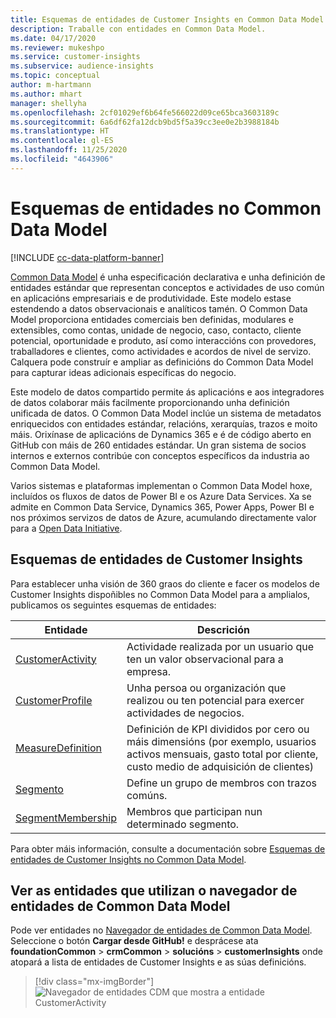 ```yaml
---
title: Esquemas de entidades de Customer Insights en Common Data Model
description: Traballe con entidades en Common Data Model.
ms.date: 04/17/2020
ms.reviewer: mukeshpo
ms.service: customer-insights
ms.subservice: audience-insights
ms.topic: conceptual
author: m-hartmann
ms.author: mhart
manager: shellyha
ms.openlocfilehash: 2cf01029ef6b64fe566022d09ce65bca3603189c
ms.sourcegitcommit: 6a6df62fa12dcb9bd5f5a39cc3ee0e2b3988184b
ms.translationtype: HT
ms.contentlocale: gl-ES
ms.lasthandoff: 11/25/2020
ms.locfileid: "4643906"
---
```

# <a name="entity-schemas-in-common-data-model"></a>Esquemas de entidades no Common Data Model

[!INCLUDE [cc-data-platform-banner](../includes/cc-data-platform-banner.md)]

[Common Data Model](https://docs.microsoft.com/common-data-model/) é unha especificación declarativa e unha definición de entidades estándar que representan conceptos e actividades de uso común en aplicacións empresariais e de produtividade. Este modelo estase estendendo a datos observacionais e analíticos tamén. O Common Data Model proporciona entidades comerciais ben definidas, modulares e extensibles, como contas, unidade de negocio, caso, contacto, cliente potencial, oportunidade e produto, así como interaccións con provedores, traballadores e clientes, como actividades e acordos de nivel de servizo. Calquera pode construír e ampliar as definicións do Common Data Model para capturar ideas adicionais específicas do negocio.

Este modelo de datos compartido permite ás aplicacións e aos integradores de datos colaborar máis facilmente proporcionando unha definición unificada de datos. O Common Data Model inclúe un sistema de metadatos enriquecidos con entidades estándar, relacións, xerarquías, trazos e moito máis. Orixínase de aplicacións de Dynamics 365 e é de código aberto en GitHub con máis de 260 entidades estándar. Un gran sistema de socios internos e externos contribúe con conceptos específicos da industria ao Common Data Model.

Varios sistemas e plataformas implementan o Common Data Model hoxe, incluídos os fluxos de datos de Power BI e os Azure Data Services. Xa se admite en Common Data Service, Dynamics 365, Power Apps, Power BI e nos próximos servizos de datos de Azure, acumulando directamente valor para a [Open Data Initiative](https://www.microsoft.com/open-data-initiative).

## <a name="customer-insights-entity-schemas"></a>Esquemas de entidades de Customer Insights

Para establecer unha visión de 360 graos do cliente e facer os modelos de Customer Insights dispoñibles no Common Data Model para a amplialos, publicamos os seguintes esquemas de entidades:

| Entidade | Descrición |
|---------|---------|
|[CustomerActivity](https://docs.microsoft.com/common-data-model/schema/core/applicationcommon/foundationcommon/crmcommon/solutions/customerinsights/customeractivity) | Actividade realizada por un usuario que ten un valor observacional para a empresa. |
|[CustomerProfile](https://docs.microsoft.com/common-data-model/schema/core/applicationcommon/foundationcommon/crmcommon/solutions/customerinsights/customerprofile) | Unha persoa ou organización que realizou ou ten potencial para exercer actividades de negocios. |
|[MeasureDefinition](https://docs.microsoft.com/common-data-model/schema/core/applicationcommon/foundationcommon/crmcommon/solutions/customerinsights/measuredefinition) | Definición de KPI divididos por cero ou máis dimensións (por exemplo, usuarios activos mensuais, gasto total por cliente, custo medio de adquisición de clientes) |
|[Segmento](https://docs.microsoft.com/common-data-model/schema/core/applicationcommon/foundationcommon/crmcommon/solutions/customerinsights/segment) | Define un grupo de membros con trazos comúns. |
|[SegmentMembership](https://docs.microsoft.com/common-data-model/schema/core/applicationcommon/foundationcommon/crmcommon/solutions/customerinsights/segmentmembership) | Membros que participan nun determinado segmento. |

Para obter máis información, consulte a documentación sobre [Esquemas de entidades de Customer Insights no Common Data Model](https://docs.microsoft.com/common-data-model/schema/core/applicationcommon/foundationcommon/crmcommon/solutions/customerinsights/overview).

## <a name="view-entities-using-the-common-data-model-entity-navigator"></a>Ver as entidades que utilizan o navegador de entidades de Common Data Model

Pode ver entidades no [Navegador de entidades de Common Data Model](https://microsoft.github.io/CDM/). Seleccione o botón **Cargar desde GitHub!** e desprácese ata **foundationCommon** > **crmCommon** > **solucións** > **customerInsights** onde atopará a lista de entidades de Customer Insights e as súas definicións.
> [!div class="mx-imgBorder"]
> ![Navegador de entidades CDM que mostra a entidade CustomerActivity](media/CDM-entity-navigator.png "Navegador de entidades CDM que mostra a entidade CustomerActivity")
